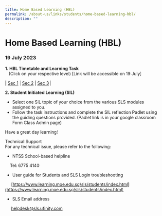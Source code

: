 ```yaml
---
title: Home Based Learning (HBL)
permalink: /about-us/links/students/home-based-learning-hbl/
description: ""
---
```

Home Based Learning (HBL)
=========================

  
### 19 July 2023 
**1. HBL Timetable and Learning Task**   
   (Click on your respective level) \[Link will be accessible on 19 July\]  
	 

| [Sec 1](https://docs.google.com/spreadsheets/d/1Vv9FYY8b6YCkib9B2fBxJb1gDAF3VTLzHkcKbb2x4hI/edit#gid=14012182)     | [Sec 2](https://docs.google.com/spreadsheets/d/1Kbh8MSh7dz-UqF3Cf3bq1qGCZmytroCgoNckyNfnlXQ/edit#gid=14012182)     | [Sec 3](https://docs.google.com/spreadsheets/d/1KaEnmxYzEvzq5y5tslFzboNRNrq1BldZ3Zugi_CFmIk/edit#gid=14012182)    |


**2. Student Initiated Learning (SIL)**

*   Select one SIL topic of your choice from the various SLS modules assigned to you.
*   Follow the task instructions and complete the SIL reflection Padlet using the guiding questions provided. (Padlet link is in your google classroom Form Class Admin page)

Have a great day learning!  
  
Technical Support  
For any technical issue, please refer to the following:  

*   NTSS School-based helpline

    Tel: 6775 4140

*   User guide for Students and SLS Login troubleshooting

     [https://www.learning.moe.edu.sg/sls/students/index.html](https://www.learning.moe.edu.sg/sls/students/index.html)  
  

*   SLS Email address

     [helpdesk@sls.ufinity.com](mailto:helpdesk@sls.ufinity.com)